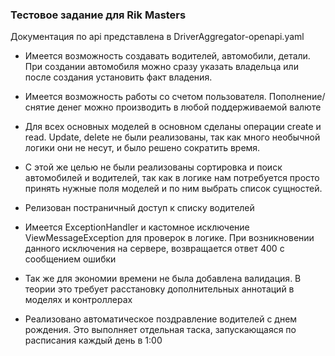 ### Тестовое задание для Rik Masters

Документация по api представлена в DriverAggregator-openapi.yaml

* Имеется возможность создавать водителей, автомобили, детали. При создании автомобиля можно сразу указать владельца или после создания установить факт владения.
* Имеется возможность работы со счетом пользователя. Пополнение/снятие денег можно производить в любой поддерживаемой валюте

* Для всех основных моделей в основном сделаны операции create и read. Update, delete не были реализованы, так как много необычной логики они не несут, и было решено сократить время.
* С этой же целью не были реализованы сортировка и поиск автомобилей и водителей, так как в логике нам потребуется просто принять нужные поля моделей и по ним выбрать список сущностей.
* Релизован постраничный доступ к списку водителей
* Имеется ExceptionHandler и кастомное исключение ViewMessageException для проверок в логике. При возникновении данного исключения на сервере, возвращается ответ 400 c сообщением ошибки
* Так же для экономии времени не была добавлена валидация. В теории это требует расстановку дополнительных аннотаций в моделях и контроллерах
* Реализовано автоматическое поздравление водителей с днем рождения. Это выполняет отдельная таска, запускающаяся по расписания каждый день в 1:00